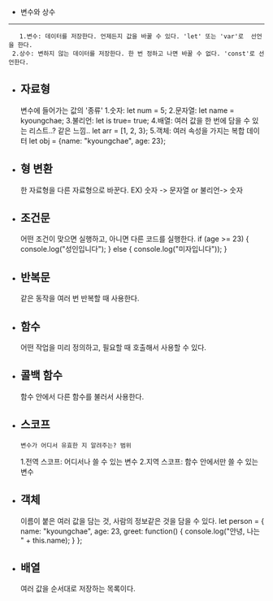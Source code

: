 - 변수와 상수
 ------------
       1.변수: 데이터를 저장한다. 언제든지 값을 바꿀 수 있다. 'let' 또는 'var'로  선언을 한다.
     2.상수: 변하지 않는 데이터를 저장한다. 한 번 정하고 나면 바꿀 수 없다. 'const'로 선언한다.
- 자료형
  ------
   변수에 들어가는 값의 '종류'
  1.숫자: let num = 5;
  2.문자열: let name = kyoungchae;
  3.불리언: let is true= true;
  4.배열: 여러 값을 한 번에 담을 수 있는 리스트..? 같은 느낌.. let arr = [1, 2, 3};
  5.객체: 여러 속성을 가지는 복합 데이터 let obj = {name: "kyoungchae", age: 23};
- 형 변환
  ----------
   한 자료형을 다른 자료형으로 바꾼다.
  EX) 숫자 -> 문자열 or 불리언-> 숫자
- 조건문
  ---------
     어떤 조건이 맞으면 실행하고, 아니면 다른 코드를 실행한다.
  if (age >= 23) {
  console.log("성인입니다");
  } else {
    console.log("미자입니다"));
  }
- 반복문
  ---------
     같은 동작을 여러 번 반복할 때 사용한다.
- 함수
  ----
     어떤 작업을 미리 정의하고, 필요할 때 호출해서 사용할 수 있다.
- 콜백 함수
  --------
     함수 안에서 다른 함수를 불러서 사용한다. 
- 스코프
  ------
      변수가 어디서 유효한 지 알려주는? 범위
     1.전역 스코프: 어디서나 쓸 수 있는 변수
     2.지역 스코프: 함수 안에서만 쓸 수 있는 변수
- 객체
  -----
     이름이 붙은 여러 값을 담는 것, 사람의 정보같은 것을 담을 수 있다.
     let person = {
  name: "kyoungchae",
  age: 23,
  greet: function() {
    console.log("안녕, 나는 " + this.name);
  }
};
- 배열
  -----
    여러 값을 순서대로 저장하는 목록이다.
